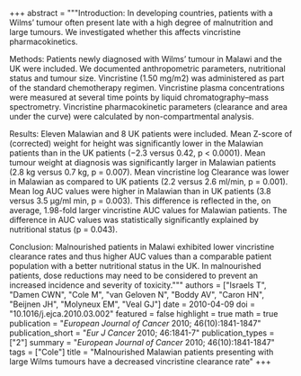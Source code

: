 +++
abstract = """Introduction: In developing countries, patients with a Wilms’ tumour often present late with a high degree of malnutrition and large tumours. We investigated whether this affects vincristine pharmacokinetics.

Methods: Patients newly diagnosed with Wilms’ tumour in Malawi and the UK were included. We documented anthropometric parameters, nutritional status and tumour size. Vincristine (1.50 mg/m2) was administered as part of the standard chemotherapy regimen. Vincristine plasma concentrations were measured at several time points by liquid chromatography–mass spectrometry. Vincristine pharmacokinetic parameters (clearance and area under the curve) were calculated by non-compartmental analysis.

Results: Eleven Malawian and 8 UK patients were included. Mean Z-score of (corrected) weight for height was significantly lower in the Malawian patients than in the UK patients (−2.3 versus 0.42, p < 0.0001). Mean tumour weight at diagnosis was significantly larger in Malawian patients (2.8 kg versus 0.7 kg, p = 0.007). Mean vincristine log Clearance was lower in Malawian as compared to UK patients (2.2 versus 2.6 ml/min, p = 0.001). Mean log AUC values were higher in Malawian than in UK patients (3.8 versus 3.5 μg/ml min, p = 0.003). This difference is reflected in the, on average, 1.98-fold larger vincristine AUC values for Malawian patients. The difference in AUC values was statistically significantly explained by nutritional status (p = 0.043).

Conclusion: Malnourished patients in Malawi exhibited lower vincristine clearance rates and thus higher AUC values than a comparable patient population with a better nutritional status in the UK. In malnourished patients, dose reductions may need to be considered to prevent an increased incidence and severity of toxicity."""
authors = ["Israels T", "Damen CWN", "Cole M", "van Geloven N", "Boddy AV", "Caron HN", "Beijnen JH", "Molyneux EM", "Veal GJ"]
date = 2010-04-09
doi = "10.1016/j.ejca.2010.03.002"
featured = false
highlight = true
math = true
publication = "*European Journal of Cancer* 2010; 46(10):1841-1847"
publication_short = "*Eur J Cancer* 2010; 46:1841-7"
publication_types = ["2"]
summary = "*European Journal of Cancer* 2010; 46(10):1841-1847"
tags = ["Cole"]
title = "Malnourished Malawian patients presenting with large Wilms tumours have a decreased vincristine clearance rate"
+++
